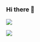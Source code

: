 ### Hi there 👋
<p align="left"><img src=https://komarev.com/ghpvc/?username=kaminyou&color=dc143c></p>
<p align="left"><img src=https://github-readme-stats.vercel.app/api?username=kaminyou&show_icons=true&hide_border=true></p>
<!--
**Kaminyou/Kaminyou** is a ✨ _special_ ✨ repository because its `README.md` (this file) appears on your GitHub profile.

Here are some ideas to get you started:

- 🔭 I’m currently working on ...
- 🌱 I’m currently learning ...
- 👯 I’m looking to collaborate on ...
- 🤔 I’m looking for help with ...
- 💬 Ask me about ...
- 📫 How to reach me: ...
- 😄 Pronouns: ...
- ⚡ Fun fact: ...
-->
